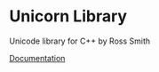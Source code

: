 # Unicorn Library #

Unicode library for C++ by Ross Smith

[Documentation](http://htmlpreview.github.io/?https://github.com/CaptainCrowbar/unicorn-lib/blob/master/doc/index.html)
